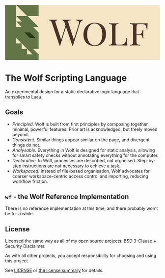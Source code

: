 <picture>
  <source media="(prefers-color-scheme: dark)" srcset="./docs/assets/logo-dark.svg">
  <img alt="Wolf logo" src="./docs/assets/logo-light.svg">
</picture>

<br>

# The Wolf Scripting Language

An experimental design for a static declarative logic language that transpiles
to Luau.

## Goals

- *Principled.* Wolf is built from first principles by composing together minimal, powerful features. Prior art is acknowledged, but freely moved beyond.
- *Consistent.* Similar things appear similar on the page, and divergent things do not.
- *Analysable.* Everything in Wolf is designed for static analysis, allowing
for smart safety checks without annotating everything for the computer.
- *Declarative.* In Wolf, processes are described, not organised. Step-by-step
instructions are not necessary to achieve a task.
- *Workspaced.* Instead of file-based organisation, Wolf advocates for coarser
workspace-centric access control and importing, reducing workflow friction.

## `wf` - the Wolf Reference Implementation

There is no reference implementation at this time, and there probably won't be for a while.

## License

Licensed the same way as all of my open source projects: BSD 3-Clause + Security Disclaimer.

As with all other projects, you accept responsibility for choosing and using this project.

See [LICENSE](./LICENSE) or [the license summary](https://github.com/dphfox/licence) for details.
